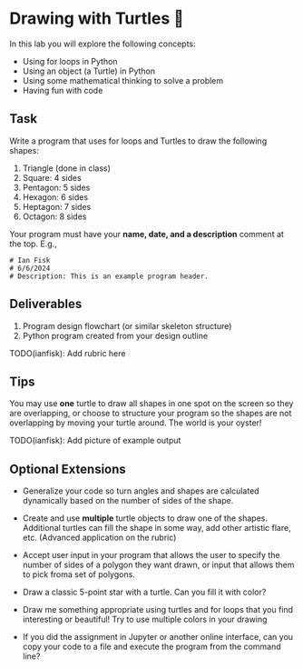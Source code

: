 # Drawing with Turtles 🐢

In this lab you will explore the following concepts:
- Using for loops in Python
- Using an object (a Turtle) in Python
- Using some mathematical thinking to solve a problem
- Having fun with code

## Task

Write a program that uses for loops and Turtles to draw the following shapes:

1. Triangle (done in class)
1. Square: 4 sides
1. Pentagon: 5 sides
1. Hexagon: 6 sides
1. Heptagon: 7 sides
1. Octagon: 8 sides

Your program must have your **name, date, and a description** comment at the top. E.g.,

```
# Ian Fisk
# 6/6/2024
# Description: This is an example program header.
```

## Deliverables

1. Program design flowchart (or similar skeleton structure)
1. Python program created from your design outline

TODO(ianfisk): Add rubric here

## Tips

You may use **one** turtle to draw all shapes in one spot on the screen so they are overlapping, or choose to structure your program so the shapes are not overlapping by moving your turtle around. The world is your oyster!

TODO(ianfisk): Add picture of example output

## Optional Extensions

- Generalize your code so turn angles and shapes are calculated dynamically based on the number of sides of the shape.

- Create and use **multiple** turtle objects to draw one of the shapes. Additional turtles can fill the shape in some way, add other artistic flare, etc. (Advanced application on the rubric)

- Accept user input in your program that allows the user to specify the number of sides of a polygon they want drawn, or input that allows them to pick froma set of polygons.

- Draw a classic 5-point star with a turtle. Can you fill it with color?

- Draw me something appropriate using turtles and for loops that you find interesting or beautiful! Try to use multiple colors in your drawing

- If you did the assignment in Jupyter or another online interface, can you copy your code to a file and execute the program from the command line?
